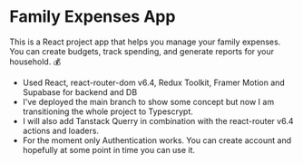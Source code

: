 # Family Expenses App

This is a React project app that helps you manage your family expenses. You can create budgets, track spending, and generate reports for your household. 💰

- Used React, react-router-dom v6.4, Redux Toolkit, Framer Motion and Supabase for backend and DB
- I've deployed the main branch to show some concept but now I am transitioning the whole project to Typescrypt.
- I will also add Tanstack Querry in combination with the react-router v6.4 actions and loaders.
- For the moment only Authentication works. You can create account and hopefully at some point in time you can use it.

